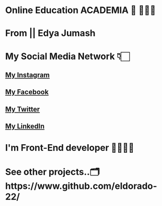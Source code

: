 # Online Education ACADEMIA 🏫 👨🏻‍💻

# From || Edya Jumash
# My Social Media Network 👇🏻 <br/>
<h2> <a href="https://www.instagram.com/e.jumashevv/">My Instagram</a></h2>
<h2> <a href="https://www.facebook.com/eldoradojumashevv">My Facebook</a></h2>
<h2> <a href="https://twitter.com/jumashevv996">My Twitter</a></h2>
<h2> <a href="https://www.linkedin.com/in/eldorado-jumashevv-51a792259/">My LinkedIn</a>  </h2>
<h1> I'm Front-End developer 👨🏻‍💻✨</h1>
<h1> See other projects..🗂️ https://www.github.com/eldorado-22/ </h1> 
</br>
<img src="https://user-images.githubusercontent.com/67497228/246646913-37450154-6e7a-45fd-9793-c731dcc56e2b.png" alt=""/>
